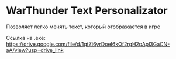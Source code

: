 # WarThunder Text Personalizator
Позволяет легко менять текст, который отображается в игре 

Ссылка на .exe: https://drive.google.com/file/d/1qtZi6yrDoeI6kOf2rgH2pApl3GaCN-aA/view?usp=drive_link
